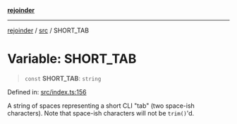 [**rejoinder**](../../README.md)

***

[rejoinder](../../README.md) / [src](../README.md) / SHORT\_TAB

# Variable: SHORT\_TAB

> `const` **SHORT\_TAB**: `string`

Defined in: [src/index.ts:156](https://github.com/Xunnamius/rejoinder/blob/64011a11a45735665b3ce75107a37b187f35af77/src/index.ts#L156)

A string of spaces representing a short CLI "tab" (two space-ish characters).
Note that space-ish characters will not be `trim()`'d.
